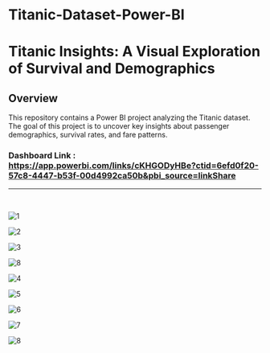 # Titanic-Dataset-Power-BI

# Titanic Insights: A Visual Exploration of Survival and Demographics

## Overview

This repository contains a Power BI project analyzing the Titanic dataset. The goal of this project is to uncover key insights about passenger demographics, survival rates, and fare patterns.

### Dashboard Link : https://app.powerbi.com/links/cKHGODyHBe?ctid=6efd0f20-57c8-4447-b53f-00d4992ca50b&pbi_source=linkShare

---
<br>



![1](https://github.com/user-attachments/assets/9bb7c802-876a-4e43-886b-31a3c92cab84)


![2](https://github.com/user-attachments/assets/a956277c-ebdc-495f-b496-a67b12129e10)


![3](https://github.com/user-attachments/assets/ff238aa9-8c55-4e82-99df-29908b485099)


![8](https://github.com/user-attachments/assets/f8c377e1-56c9-41dc-9456-ef9b633025a1)


![4](https://github.com/user-attachments/assets/87123dea-ece1-4cb8-a4a0-7285d11b6bad)



![5](https://github.com/user-attachments/assets/c78bc546-03cb-4b5e-ad71-317f087b9152)


![6](https://github.com/user-attachments/assets/840f3093-2c3b-450e-bd63-1c333bdc3ca4)


![7](https://github.com/user-attachments/assets/f298ae65-30bb-4bc8-b372-2d14081a3077)


![8](https://github.com/user-attachments/assets/2af25627-07bd-4d16-96da-33e9b3348a09)

